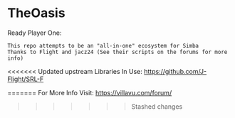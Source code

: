 # TheOasis
Ready Player One:

	This repo attempts to be an "all-in-one" ecosystem for Simba
	Thanks to Flight and jacz24 (See their scripts on the forums for more info)
	
<<<<<<< Updated upstream
Libraries In Use:
	https://github.com/J-Flight/SRL-F
	
	
	
=======
For More Info Visit: https://villavu.com/forum/ 
>>>>>>> Stashed changes
